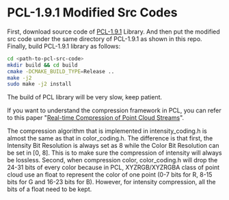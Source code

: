 
# PCL-1.9.1 Modified Src Codes

First, download source code of [PCL-1.9.1](https://github.com/PointCloudLibrary/pcl/releases) Library. And then put the modified src code under the same directory of PCL-1.9.1 as shown in this repo. Finally, build PCL-1.9.1 library as follows:

```bash
cd <path-to-pcl-src-code>
mkdir build && cd build
cmake -DCMAKE_BUILD_TYPE=Release ..
make -j2
sudo make -j2 install
```

The build of PCL library will be very slow, keep patient.

If you want to understand the compression framework in PCL, you can refer to this paper "[Real-time Compression of Point Cloud Streams](https://ieeexplore.ieee.org/stamp/stamp.jsp?arnumber=6224647)".

The compression algorithm that is implemented in intensity_coding.h is almost the same as that in color_coding.h. The difference is that first, the Intensity Bit Resolution is always set as 8 while the Color Bit Resolution can be set in [0, 8]. This is to make sure the compression of intensity will always be lossless. Second, when compression color, color_coding.h will drop the 24-31 bits of every color because in PCL, XYZRGB/XYZRGBA class of point cloud use an float to represent the color of one point (0-7 bits for R, 8-15 bits for G and 16-23 bits for B). However, for intensity compression, all the bits of a float need to be kept.
